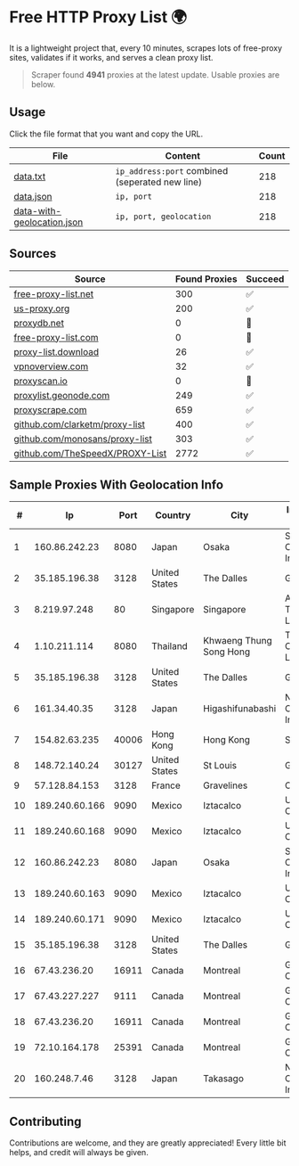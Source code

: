 
# Free HTTP Proxy List 🌍

It is a lightweight project that, every 10 minutes, scrapes lots of free-proxy sites, validates if it works, and serves a clean proxy list.


> Scraper found **4941** proxies at the latest update. Usable proxies are below.

## Usage

Click the file format that you want and copy the URL.


|File|Content|Count|
|----|-------|-----|
|[data.txt](https://raw.githubusercontent.com/themiralay/Proxy-List-World/master/data.txt)|`ip_address:port` combined (seperated new line)|218|
|[data.json](https://raw.githubusercontent.com/themiralay/Proxy-List-World/master/data.json)|`ip, port`|218|
|[data-with-geolocation.json](https://raw.githubusercontent.com/themiralay/Proxy-List-World/master/data-with-geolocation.json)|`ip, port, geolocation`|218|

## Sources

|Source|Found Proxies|Succeed|
|------|-------------|-------|
|[free-proxy-list.net](https://free-proxy-list.net)|300|✅|
|[us-proxy.org](https://www.us-proxy.org)|200|✅|
|[proxydb.net](http://proxydb.net)|0|🚫|
|[free-proxy-list.com](https://free-proxy-list.com/?page=&port=&type%5B%5D=http&type%5B%5D=https&up_time=0&search=Search)|0|🚫|
|[proxy-list.download](https://www.proxy-list.download/HTTP)|26|✅|
|[vpnoverview.com](https://vpnoverview.com/privacy/anonymous-browsing/free-proxy-servers)|32|✅|
|[proxyscan.io](https://www.proxyscan.io)|0|🚫|
|[proxylist.geonode.com](https://proxylist.geonode.com/api/proxy-list?limit=300&page=1&sort_by=lastChecked&sort_type=desc&protocols=http,https)|249|✅|
|[proxyscrape.com](https://api.proxyscrape.com/v2/?request=displayproxies&protocol=http&timeout=10000&country=all&ssl=all&anonymity=all)|659|✅|
|[github.com/clarketm/proxy-list](https://raw.githubusercontent.com/clarketm/proxy-list/master/proxy-list-raw.txt)|400|✅|
|[github.com/monosans/proxy-list](https://raw.githubusercontent.com/monosans/proxy-list/main/proxies/http.txt)|303|✅|
|[github.com/TheSpeedX/PROXY-List](https://raw.githubusercontent.com/TheSpeedX/PROXY-List/master/http.txt)|2772|✅|


## Sample Proxies With Geolocation Info

|#|Ip|Port|Country|City|Internet Service Provider|
|-|--|----|-------|----|-------------------------|
|1|160.86.242.23|8080|Japan|Osaka|Sony Network Communications Inc|
|2|35.185.196.38|3128|United States|The Dalles|Google LLC|
|3|8.219.97.248|80|Singapore|Singapore|Alibaba (US) Technology Co., Ltd.|
|4|1.10.211.114|8080|Thailand|Khwaeng Thung Song Hong|TOT Public Company Limited|
|5|35.185.196.38|3128|United States|The Dalles|Google LLC|
|6|161.34.40.35|3128|Japan|Higashifunabashi|NTT PC Communications, Inc.|
|7|154.82.63.235|40006|Hong Kong|Hong Kong|Starbow Ltd|
|8|148.72.140.24|30127|United States|St Louis|GoDaddy.com|
|9|57.128.84.153|3128|France|Gravelines|OVH SAS|
|10|189.240.60.166|9090|Mexico|Iztacalco|Uninet S.A. de C.V.|
|11|189.240.60.168|9090|Mexico|Iztacalco|Uninet S.A. de C.V.|
|12|160.86.242.23|8080|Japan|Osaka|Sony Network Communications Inc|
|13|189.240.60.163|9090|Mexico|Iztacalco|Uninet S.A. de C.V.|
|14|189.240.60.171|9090|Mexico|Iztacalco|Uninet S.A. de C.V.|
|15|35.185.196.38|3128|United States|The Dalles|Google LLC|
|16|67.43.236.20|16911|Canada|Montreal|GloboTech Communications|
|17|67.43.227.227|9111|Canada|Montreal|GloboTech Communications|
|18|67.43.236.20|16911|Canada|Montreal|GloboTech Communications|
|19|72.10.164.178|25391|Canada|Montreal|GloboTech Communications|
|20|160.248.7.46|3128|Japan|Takasago|NTT PC Communications, Inc.|



## Contributing

Contributions are welcome, and they are greatly appreciated! Every
little bit helps, and credit will always be given.

